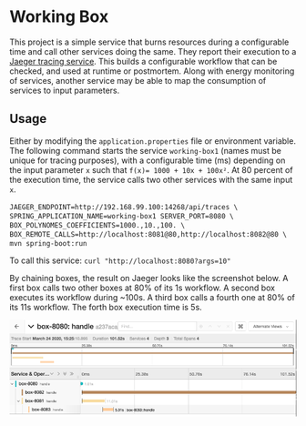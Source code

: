 # Working Box

This project is a simple service that burns resources during a
configurable time and call other services doing the same. They report
their execution to a [Jaeger tracing
service](https://www.jaegertracing.io/). This builds a configurable
workflow that can be checked, and used at runtime or postmortem. Along
with energy monitoring of services, another service may be able to map
the consumption of services to input parameters.

## Usage

Either by modifying the ```application.properties``` file or
environment variable. The following command starts the
service ```working-box1```
(names must be unique for tracing purposes), with a configurable time (ms)
depending on the input parameter ```x``` such
that ```f(x)= 1000 + 10x + 100x²```. 
At 80 percent of the execution time, the service calls two other services
with the same input ```x```. 

```
JAEGER_ENDPOINT=http://192.168.99.100:14268/api/traces \
SPRING_APPLICATION_NAME=working-box1 SERVER_PORT=8080 \
BOX_POLYNOMES_COEFFICIENTS=1000.,10.,100. \
BOX_REMOTE_CALLS=http://localhost:8081@80,http://localhost:8082@80 \
mvn spring-boot:run
```

To call this service: ```curl "http://localhost:8080?args=10"```

By chaining boxes, the result on Jaeger looks like the screenshot
below. A first box calls two other boxes at 80% of its 1s workflow. A
second box executes its workflow during ~100s. A third box calls a
fourth one at 80% of its 11s workflow. The forth box execution time is
5s.

![Monitoring containers](img/screenshot.png)
